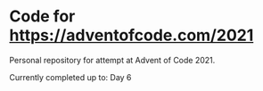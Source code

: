 # Code for <https://adventofcode.com/2021>

Personal repository for attempt at Advent of Code 2021.

Currently completed up to: Day 6
